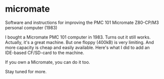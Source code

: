 # micromate
Software and instructions for improving the PMC 101 Micromate Z80-CP/M3 personal computer (1983)

I bought a Micromate PMC 101 computer in 1983. Turns out it still works. Actually, it's a great machine. But one floppy (400kB) is very limiting. And more capacity is cheap and easily available. Here's what I did to add an IDE-based CF/SD-card to the machine.

If you own a Micromate, you can do it too.

Stay tuned for more.
